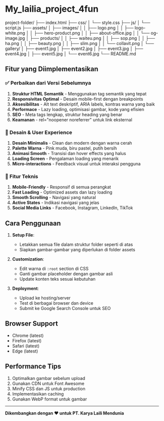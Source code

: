 # My_lailia_project_4fun
project-folder/
├── index.html
├── css/
│ └── style.css
├── js/
│ └── script.js
├── assets/
│ ├── images/
│ │ ├── logo.png
│ │ ├── logo-white.png
│ │ ├── hero-product.png
│ │ ├── about-office.jpg
│ │ └── og-image.jpg
│ ├── products/
│ │ ├── waiteu.png
│ │ ├── sop.png
│ │ ├── ha.png
│ │ ├── beauty.png
│ │ ├── slim.png
│ │ └── collavit.png
│ └── gallery/
│ ├── event1.jpg
│ ├── event2.jpg
│ ├── event3.jpg
│ ├── event4.jpg
│ ├── event5.jpg
│ └── event6.jpg
└── README.md


## Fitur yang Diimplementasikan

### ✅ Perbaikan dari Versi Sebelumnya
1. **Struktur HTML Semantik** - Menggunakan tag semantik yang tepat
2. **Responsivitas Optimal** - Desain mobile-first dengan breakpoints
3. **Aksesibilitas** - Alt text deskriptif, ARIA labels, kontras warna yang baik
4. **Performace** - Lazy loading, optimisasi gambar, kode yang efisien
5. **SEO** - Meta tags lengkap, struktur heading yang benar
6. **Keamanan** - rel="noopener noreferrer" untuk link eksternal

### 🎨 Desain & User Experience
1. **Desain Minimalis** - Clean dan modern dengan warna cerah
2. **Palette Warna** - Pink muda, biru pastel, putih bersih
3. **Animasi Smooth** - Transisi dan hover effects yang halus
4. **Loading Screen** - Pengalaman loading yang menarik
5. **Micro-interactions** - Feedback visual untuk interaksi pengguna

### 📱 Fitur Teknis
1. **Mobile-Friendly** - Responsif di semua perangkat
2. **Fast Loading** - Optimized assets dan lazy loading
3. **Smooth Scrolling** - Navigasi yang natural
4. **Active States** - Indikasi navigasi yang jelas
5. **Social Media Links** - Facebook, Instagram, LinkedIn, TikTok

## Cara Penggunaan

1. **Setup File**:
   - Letakkan semua file dalam struktur folder seperti di atas
   - Siapkan gambar-gambar yang diperlukan di folder assets

2. **Customization**:
   - Edit warna di `:root` section di CSS
   - Ganti gambar placeholder dengan gambar asli
   - Update konten teks sesuai kebutuhan

3. **Deployment**:
   - Upload ke hosting/server
   - Test di berbagai browser dan device
   - Submit ke Google Search Console untuk SEO

## Browser Support

- Chrome (latest)
- Firefox (latest)
- Safari (latest)
- Edge (latest)

## Performance Tips

1. Optimalkan gambar sebelum upload
2. Gunakan CDN untuk Font Awesome
3. Minify CSS dan JS untuk production
4. Implementasikan caching
5. Gunakan WebP format untuk gambar

---

**Dikembangkan dengan ❤️ untuk PT. Karya Laili Mendunia**